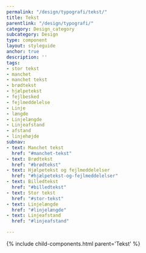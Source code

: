 ```yaml
---
permalink: "/design/typografi/tekst/"
title: Tekst
parentlink: "/design/typografi/"
category: Design_category
subcategory: Design
type: component
layout: styleguide
anchor: true
description: ''
tags:
- stor tekst
- manchet
- manchet tekst
- brødtekst
- hjælpetekst
- fejlbesked
- fejlmeddelelse
- Linje
- længde
- Linjelængde
- Linjeafstand
- afstand
- linjehøjde
subnav:
- text: Manchet tekst
  href: "#manchet-tekst"
- text: Brødtekst
  href: "#brødtekst"
- text: Hjælpetekst og fejlmeddelelser
  href: "#hjælpetekst-og-fejlmeddelelser"
- text: Billedtekst
  href: "#billedtekst"
- text: Stor tekst
  href: "#stor-tekst"
- text: Linjelængde
  href: "#linjelængde"
- text: Linjeafstand
  href: "#linjeafstand"

---
```

{% include child-components.html parent='Tekst' %}
